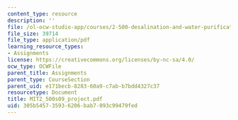 ```yaml
---
content_type: resource
description: ''
file: /ol-ocw-studio-app/courses/2-500-desalination-and-water-purification-spring-2009/305b545735936206bab7093c99479fed_MIT2_500s09_project.pdf
file_size: 39714
file_type: application/pdf
learning_resource_types:
- Assignments
license: https://creativecommons.org/licenses/by-nc-sa/4.0/
ocw_type: OCWFile
parent_title: Assignments
parent_type: CourseSection
parent_uid: e171becb-8283-60a9-c7ab-b7bdd4327c37
resourcetype: Document
title: MIT2_500s09_project.pdf
uid: 305b5457-3593-6206-bab7-093c99479fed
---
```

